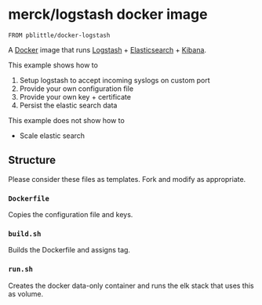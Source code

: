 merck/logstash docker image
===========================

    FROM pblittle/docker-logstash

A [Docker](https://www.docker.com/) image that runs
[Logstash](http://logstash.net/) +
[Elasticsearch](https://github.com/elastic/elasticsearch) +
[Kibana](https://github.com/elastic/kibana).

This example shows how to

1. Setup logstash to accept incoming syslogs on custom port
2. Provide your own configuration file
3. Provide your own key + certificate
4. Persist the elastic search data

This example does not show how to

- Scale elastic search

Structure
---------

Please consider these files as templates. Fork and modify as appropriate.

### `Dockerfile`

Copies the configuration file and keys.

### `build.sh`

Builds the Dockerfile and assigns tag.

### `run.sh`

Creates the docker data-only container and runs the elk stack that uses this as volume.
